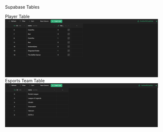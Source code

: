 Supabase Tables

Player Table
![Player Table](./assets/players_table.png)
Esports Team Table
![Esports Team Table](./assets/teams_table.png)
